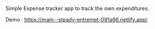 Simple Expense tracker app to track the own expenditures.

Demo : https://main--steady-entremet-091a66.netlify.app/
